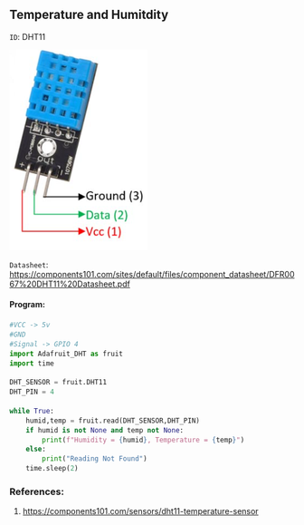 ## Temperature and Humitdity

`ID`: DHT11

![Sensor](../sensor_images/temp_and_humidity.png)

`Datasheet`: 
https://components101.com/sites/default/files/component_datasheet/DFR0067%20DHT11%20Datasheet.pdf


#### Program:

```python
#VCC -> 5v
#GND 
#Signal -> GPIO 4
import Adafruit_DHT as fruit
import time

DHT_SENSOR = fruit.DHT11
DHT_PIN = 4

while True:
    humid,temp = fruit.read(DHT_SENSOR,DHT_PIN)
    if humid is not None and temp not None:
        print(f"Humidity = {humid}, Temperature = {temp}") 
    else:
        print("Reading Not Found")
    time.sleep(2)
```

### References:

1. https://components101.com/sensors/dht11-temperature-sensor